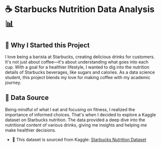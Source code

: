 # ☕ Starbucks Nutrition Data Analysis 📊

## 🚀 Why I Started this Project

I love being a barista at Starbucks, creating delicious drinks for customers. It's not just about coffee—it's about understanding what goes into each cup. With a goal for a healthier lifestyle, I wanted to dig into the nutrition details of Starbucks beverages, like sugars and calories. As a data science student, this project blends my love for making coffee with my academic journey.

## 📌 Data Source

Being mindful of what I eat and focusing on fitness, I realized the importance of informed choices. That's when I decided to explore a Kaggle dataset on Starbucks nutrition. The data provided a deep dive into the nutritional content of various drinks, giving me insights and helping me make healthier decisions.

- 📂 This dataset is sourced from Kaggle: [Starbucks Nutrition Dataset](https://www.kaggle.com/datasets/henryshan/starbucks/data)
